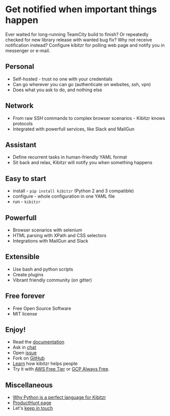 # Get notified when important things happen

Ever waited for long-running TeamCity build to finish?
Or repeatedly checked for new library release with wanted bug fix?
Why not receive notification instead?
Configure kibitzr for polling web page and notify you in messenger or e-mail.

## Personal
* Self-hosted - trust no one with your credentials
* Can go wherever you can go (authenticate on websites, ssh, vpn)
* Does what you ask to do, and nothing else

## Network
* From raw SSH commands to complex browser scenarios - Kibitzr knows protocols
* Integrated with powerfull services, like Slack and MailGun

## Assistant
* Define recurrent tasks in human-friendly YAML format
* Sit back and relax, Kibitzr will notify you when something happens

## Easy to start
* install - `pip install kibitzr` (Python 2 and 3 compatible)
* configure - whole configuration in one YAML file
* run - `kibitzr`

## Powerfull
* Browser scenarios with selenium
* HTML parsing with XPath and CSS selectors
* Integrations with MailGun and Slack

## Extensible
* Use bash and python scripts
* Create plugins
* Vibrant friendly community (on gitter)

## Free forever
* Free Open Source Software
* MIT license

## Enjoy!
* Read the [documentation](https://kibitzr.readthedocs.org)
* Ask in [chat](https://gitter.im/kibitzr/Lobby)
* Open [issue](https://github.com/kibitzr/kibitzr/issues/)
* Fork on [GitHub](https://github.com/kibitzr/kibitzr)
* [Learn](https://kibitzr.readthedocs.io/en/latest/recipes.html) how kibitzr helps people
* Try it with [AWS Free Tier](https://kibitzr.readthedocs.io/en/latest/aws.html) or [GCP Always Free](https://kibitzr.readthedocs.io/en/latest/gcp.html).

## Miscellaneous
* [Why Python is a perfect language for Kibitzr](why-python.html)
* [ProductHunt page](https://www.producthunt.com/posts/kibitzr)
* Let's [keep in touch](mailto:kibitzrrr@gmail.com)

